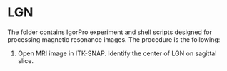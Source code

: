 # LGN
The folder contains IgorPro experiment and shell scripts designed for processing magnetic resonance images.
The procedure is the following:
1. Open MRI image in ITK-SNAP. Identify the center of LGN on sagittal slice. 
